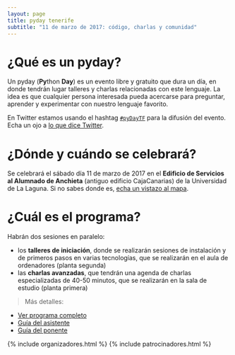 ```yaml
---
layout: page
title: pyday tenerife
subtitle: "11 de marzo de 2017: código, charlas y comunidad"
---
```


# ¿Qué es un pyday?

Un pyday (**Py**thon **Day**) es un evento libre y gratuito que dura un día, en donde
tendrán lugar talleres y charlas relacionadas con este lenguaje. La idea es que
cualquier persona interesada pueda acercarse para preguntar, aprender y
experimentar con nuestro lenguaje favorito.

En Twitter estamos usando el hashtag [`#pyDayTF`](https://twitter.com/hashtag/pyDayTF) para la difusión del evento. Echa un ojo a [lo que dice Twitter](twitter/).

# ¿Dónde y cuándo se celebrará?

Se celebrará el sábado día 11 de marzo de 2017 en el **Edificio de Servicios al
Alumnado de Anchieta** (antiguo edificio CajaCanarias) de la Universidad de La
Laguna. Si no sabes donde es, [echa un vistazo al mapa](mapa).

# ¿Cuál es el programa?

Habrán dos sesiones en paralelo:

- los **talleres de iniciación**, donde se realizarán sesiones de instalación y de primeros pasos en varias tecnologías, que se realizarán en el aula de ordenadores (planta segunda)
- las **charlas avanzadas**, que tendrán una agenda de charlas especializadas de 40-50 minutos, que se realizarán en la sala de estudio (planta primera)

> Más detalles:

- [Ver programa completo](programa)
- [Guía del asistente](guia_asistente)
- [Guía del ponente](guia_ponente)

{% include organizadores.html %}
{% include patrocinadores.html %}

